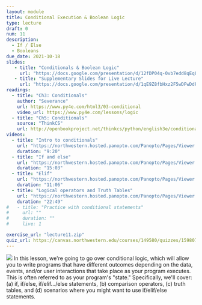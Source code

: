 ```yaml
---
layout: module
title: Conditional Execution & Boolean Logic
type: lecture
draft: 0
num: 11
description:
  - If / Else
  - Booleans
due_date: 2021-10-18
slides: 
   - title: "Conditionals & Boolean Logic"
     url: "https://docs.google.com/presentation/d/12fDP04q-0vb7edd8qEqLBQHfKjDuSAmPWOweNooxATM/edit?usp=sharing"
   - title: "Supplementary Slides for Live Lecture"
     url: "https://docs.google.com/presentation/d/1qE9Z8fbHxz2F5wDFwDdP_WHcBeoTOWMF5iPYoHtUtmY/edit?usp=sharing"
readings:
  - title: "Ch3: Conditionals"
    author: "Severance"
    url: https://www.py4e.com/html3/03-conditional
    video_url: https://www.py4e.com/lessons/logic
  - title: "Ch5: Conditionals"
    source: "ThinkCS"
    url: http://openbookproject.net/thinkcs/python/english3e/conditionals.html
videos:
  - title: "Intro to conditionals"
    url: "https://northwestern.hosted.panopto.com/Panopto/Pages/Viewer.aspx?id=e26261d1-2dd4-4dfa-a3fe-adc20158010f"
    duration: "9:20"
  - title: "If and else"
    url: "https://northwestern.hosted.panopto.com/Panopto/Pages/Viewer.aspx?id=df08ca4a-0f86-4711-8c54-adc2015801b9"
    duration: "15:03"
  - title: "Elif"
    url: "https://northwestern.hosted.panopto.com/Panopto/Pages/Viewer.aspx?id=e6783070-a449-48c3-b4f1-adc20158024a"
    duration: "11:06"
  - title: "Logical operators and Truth Tables"
    url: "https://northwestern.hosted.panopto.com/Panopto/Pages/Viewer.aspx?id=a0dd0478-c36c-4ce7-b890-adc201580086"
    duration: "22:49"
#   - title: "Practice with conditional statements"
#     url: ""
#     duration: ""
#     live: 1

exercise_url: "lecture11.zip"
quiz_url: https://canvas.northwestern.edu/courses/149580/quizzes/159807
---
```


<img class="module-image" src="/fall2021/assets/images/lectures/fork.jpg" /> In this lesson, we're going to go over conditional logic, which will allow you to write programs that have different outcomes depending on the data, events, and/or user interactions that take place as your program executes. This is often referred to as your program's "state." Specifically, we'll cover: (a) if, if/else, if/elif.../else statements, (b) comparison operators, (c) truth tables, and (d) scenarios where you might want to use if/elif/else statements.
